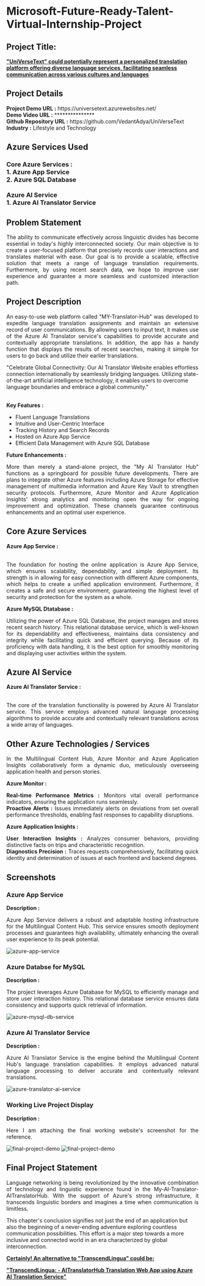<h1>Microsoft-Future-Ready-Talent-Virtual-Internship-Project</h1>
<h2>Project Title:</h2><b><a href="https://aiwebappazure.azurewebsites.net/">"UniVerseText" could potentially represent a personalized translation platform offering diverse language services, facilitating seamless communication across various cultures and languages</b></a>
<br>
<h2>Project Details</h2>
<b>Project Demo URL :</b> https://universetext.azurewebsites.net/<br>
<b>Demo Video URL :</b> ***************<br>
<b>Github Repository URL :</b> https://github.com/VedantAdya/UniVerseText <br>
<b>Industry :</b> Lifestyle and Technology<br>
<h2>Azure Services Used</h2>
<h3>
Core Azure Services : <br>
1. Azure App Service <br>
2. Azure SQL Database <br> <br>
Azure AI Service <br>
1. Azure AI Translator Service
</h3>
<h2>Problem Statement</h2>
<p align="justify">The ability to communicate effectively across linguistic divides has become essential in today's highly interconnected society. Our main objective is to create a user-focused platform that precisely records user interactions and translates material with ease. Our goal is to provide a scalable, effective solution that meets a range of language translation requirements. Furthermore, by using recent search data, we hope to improve user experience and guarantee a more seamless and customized interaction path.</p>
<h2>Project Description</h2>
<p align="justify">An easy-to-use web platform called "MY-Translator-Hub" was developed to expedite language translation assignments and maintain an extensive record of user communications. By allowing users to input text, it makes use of the Azure AI Translator service's capabilities to provide accurate and contextually appropriate translations. In addition, the app has a handy function that displays the results of recent searches, making it simple for users to go back and utilize their earlier translations.

"Celebrate Global Connectivity: Our AI Translator Website enables effortless connection internationally by seamlessly bridging languages. Utilizing state-of-the-art artificial intelligence technology, it enables users to overcome language boundaries and embrace a global community."
</p><br>
<b>Key Features :</b>
<ul>
    <li>Fluent Language Translations</li>
    <li>Intuitive and User-Centric Interface</li>
    <li>Tracking History and Search Records</li>
    <li>Hosted on Azure App Service</li>
    <li>Efficient Data Management with Azure SQL Database</li>
</ul>
<b>Future Enhancements :</b><br>
<p align="justify">More than merely a stand-alone project, the "My AI Translator Hub" functions as a springboard for possible future developments. There are plans to integrate other Azure features including Azure Storage for effective management of multimedia information and Azure Key Vault to strengthen security protocols. Furthermore, Azure Monitor and Azure Application Insights' strong analytics and monitoring open the way for ongoing improvement and optimization. These channels guarantee continuous enhancements and an optimal user experience.</p>
<h2>Core Azure Services</h2>
<b>Azure App Service :</b><br><p align="justify"><br>The foundation for hosting the online application is Azure App Service, which ensures scalability, dependability, and simple deployment. Its strength is in allowing for easy connection with different Azure components, which helps to create a unified application environment. Furthermore, it creates a safe and secure environment, guaranteeing the highest level of security and protection for the system as a whole.</p>

<b>Azure MySQL Dtatabase :</b><br><p align="justify">Utilizing the power of Azure SQL Database, the project manages and stores recent search history. This relational database service, which is well-known for its dependability and effectiveness, maintains data consistency and integrity while facilitating quick and efficient querying. Because of its proficiency with data handling, it is the best option for smoothly monitoring and displaying user activities within the system.
</p>
<h2>Azure AI Service</h2>
<b>Azure AI Translator Service :</b><br><br><p align="justify">The core of the translation functionality is powered by Azure AI Translator service. This service employs advanced natural language processing algorithms to provide accurate and contextually relevant translations across a wide array of languages.</p>

<h2>Other Azure Technologies / Services</h2>
<p align="justify">In the Multilingual Content Hub, Azure Monitor and Azure Application Insights collaboratively form a dynamic duo, meticulously overseeing application health and person stories.</p>

<b>Azure Monitor :</b><p align="justify"><b>Real-time Performance Metrics :</b> Monitors vital overall performance indicators, ensuring the application runs seamlessly.<br>
<b>Proactive Alerts :</b> Issues immediately alerts on deviations from set overall performance thresholds, enabling fast responses to capability disruptions.</p>
<b>Azure Application Insights :</b><p align="justify">
<b>User Interaction Insights :</b> Analyzes consumer behaviors, providing distinctive facts on trips and characteristic recognition.<br>
<b>Diagnostics Precision :</b> Traces requests comprehensively, facilitating quick identity and determination of issues at each frontend and backend degrees.

<h2>Screenshots</h2>
<h3>Azure App Service</h3>
<b>Description :</b><p align="justify">Azure App Service delivers a robust and adaptable hosting infrastructure for the Multilingual Content Hub. This service ensures smooth deployment processes and guarantees high availability, ultimately enhancing the overall user experience to its peak potential.</p>
<img src="./Screenshots/unit3.png" alt="azure-app-service"></img><br>

<h3>Azure Databse for MySQL</h3>
<b>Description :</b><p align="justify"> The project leverages Azure Database for MySQL to efficiently manage and store user interaction history. This relational database service ensures data consistency and supports quick retrieval of information.</p>
<img src="./Screenshots/unit4.png" alt="azure-mysql-db-service"></img><br>

<h3>Azure AI Translator Service</h3>
<b>Description :</b><p align="justify">Azure AI Translator Service is the engine behind the Multilingual Content Hub's language translation capabilities. It employs advanced natural language processing to deliver accurate and contextually relevant translations.</p>
<img src="./Screenshots/unit5.png" alt="azure-translator-ai-service"></img><br>

<h3>Working Live Project Display</h3>
<b>Description :</b><p align="justify">Here I am attaching the final working website's screenshot for the reference.</p>
<img src="./Screenshots/unit1.png" alt="final-project-demo"></img>
<img src="./Screenshots/unit2.png" alt="final-project-demo"></img>



<h2>Final Project Statement</h2>
<p align="justify">
Language networking is being revolutionized by the innovative combination of technology and linguistic experience found in the My-AI-Translator-AITranslatorHub. With the support of Azure's strong infrastructure, it transcends linguistic borders and imagines a time when communication is limitless.

This chapter's conclusion signifies not just the end of an application but also the beginning of a never-ending adventure exploring countless communication possibilities. This effort is a major step towards a more inclusive and connected world in an era characterized by global interconnection.
</p>

</h2><b><a href="https://universetext.azurewebsites.net/">Certainly! An alternative to "TranscendLingua" could be:

"TranscendLingua: - AITranslatorHub Translation Web App using Azure AI Translation Service"</b></a>
